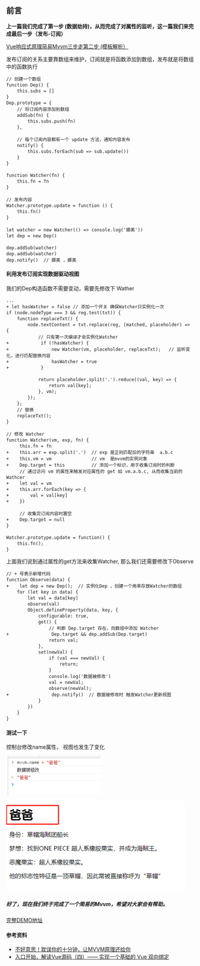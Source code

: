 ## 前言
**上一篇我们完成了第一步 (数据劫持)，从而完成了对属性的监听，这一篇我们来完成最后一步（发布-订阅）**

[Vue响应式原理简易Mvvm三步走第二步 (模板解析）](https://juejin.im/post/5d2e8efff265da1bbd4ba9d5)

发布订阅的关系主要靠数组来维护，订阅就是将函数添加到数组，发布就是将数组中的函数执行

```
// 创建一个数组
function Dep() {
    this.subs = []
}
Dep.prototype = {
    // 将订阅内容添加到数组
    addSub(fn) {
        this.subs.push(fn)
    },
    
    // 每个订阅内容都有一个 update 方法，通知内容发布
    notify() {
        this.subs.forEach(sub => sub.update())
    }
}

function Watcher(fn) {
    this.fn = fn
}

// 发布内容
Watcher.prototype.update = function () {
    this.fn()
}

let watcher = new Watcher(() => console.log('娜美'))
let dep = new Dep()

dep.addSub(watcher)  
dep.addSub(watcher)
dep.notify()  // 娜美 ，娜美
```

#### 利用发布订阅实现数据驱动视图
我们的Dep构造函数不需要变动，需要先修改下 Wather

```
...
+ let hasWatcher = false // 添加一个开关 确保Watcher只实例化一次
if (node.nodeType === 3 && reg.test(txt)) {
    function replaceTxt() {
        node.textContent = txt.replace(reg, (matched, placeholder) => { 
            // 只有第一次编译才会实例化Watcher
+            if (!hasWatcher) {
+                new Watcher(vm, placeholder, replaceTxt);   // 监听变化，进行匹配替换内容
+                hasWatcher = true
+            }

            return placeholder.split('.').reduce((val, key) => {
                return val[key]; 
            }, vm);
        });
    };
    // 替换
    replaceTxt();
}

// 修改 Watcher
function Watcher(vm, exp, fn) {
     this.fn = fn  
+    this.arr = exp.split('.')  // exp 是正则匹配后的字符串  a.b.c
+    this.vm = vm               // vm  是mvvm的实例对象
+    Dep.target = this          // 添加一个标识，用于收集订阅时的判断
     // 通过访问 vm 的属性来触发对应属性的 get 如 vm.a.b.c, 从而收集当前的Wathcer
+    let val = vm
+    this.arr.forEach(key => {
+        val = val[key]
+    })
     
     // 收集完订阅内容时置空    
+    Dep.target = null
}

Watcher.prototype.update = function() {
    this.fn();
}
```
上面我们说到通过属性的get方法来收集Watcher, 那么我们还需要修改下Observe

```
// + 号表示新增代码 
function Observe(data) {
+    let dep = new Dep();  // 实例化Dep ，创建一个用来存放Watcher的数组
    for (let key in data) {
        let val = data[key]
        observe(val)
        Object.defineProperty(data, key, {
            configurable: true,
            get() {
                // 判断 Dep.target 存在，向数组中添加 Watcher
+                Dep.target && dep.addSub(Dep.target)
                return val;
            },
            set(newVal) {
                if (val === newVal) {
                    return;
                }
                console.log('数据被修改')
                val = newVal;
                observe(newVal);
+                dep.notify()  // 数据被修改时 触发Watcher更新视图
            }
        })
    }
}
```
#### 测试一下
控制台修改name属性， 视图也发生了变化

![image](https://github.com/seven-it/Learn-Vue/blob/master/Vue%E5%93%8D%E5%BA%94%E5%BC%8F%E5%8E%9F%E7%90%86%E4%B8%89%E9%83%A8%E8%B5%B0/images/d1.png)

![image](https://github.com/seven-it/Learn-Vue/blob/master/Vue%E5%93%8D%E5%BA%94%E5%BC%8F%E5%8E%9F%E7%90%86%E4%B8%89%E9%83%A8%E8%B5%B0/images/d2.png)

##### 好了，现在我们终于完成了一个简易的Mvvm，希望对大家会有帮助。

[完整DEMO地址](https://github.com/seven-it/Learn-Vue/tree/master/Vue%E5%93%8D%E5%BA%94%E5%BC%8F%E5%8E%9F%E7%90%86%E4%B8%89%E9%83%A8%E8%B5%B0/mvvm)


#### 参考资料
- [不好意思！耽误你的十分钟，让MVVM原理还给你](https://juejin.im/post/5abdd6f6f265da23793c4458)
- [入口开始，解读Vue源码（四）—— 实现一个基础的 Vue 双向绑定](https://github.com/muwoo/blogs/blob/master/src/Vue/5.md)

